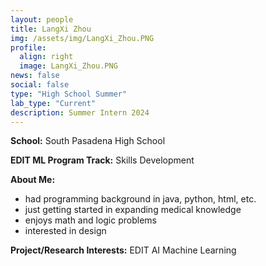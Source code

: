 ```yaml
---
layout: people
title: LangXi Zhou
img: /assets/img/LangXi_Zhou.PNG
profile:
  align: right
  image: LangXi_Zhou.PNG
news: false
social: false
type: "High School Summer"
lab_type: "Current"
description: Summer Intern 2024
---
```


**School:** South Pasadena High School

**EDIT ML Program Track:**
Skills Development

**About Me:**
- had programming background in java, python, html, etc.
- just getting started in expanding medical knowledge
- enjoys math and logic problems
- interested in design

**Project/Research Interests:**
EDIT AI Machine Learning
    